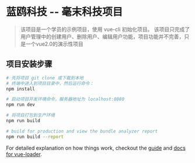 # 蓝鸥科技 -- 毫末科技项目

> 该项目是一个学员的示例项目，使用 vue-cli 初始化项目。
> 该项目只完成了用户管理中的创建用户、删除用户、编辑用户功能，项目功能并不完善，只是一个vue2.0的演示性项目

## 项目安装步骤

``` bash
# 先将项目 git clone 或下载到本地
# 终端中进入到项目目录中，然后运行命令：
npm install

# 启动项目开发环境命令，服务器地址为 localhost:8080
npm run dev

# 将项目打包到生产环境
npm run build

# build for production and view the bundle analyzer report
npm run build --report
```

For detailed explanation on how things work, checkout the [guide](http://vuejs-templates.github.io/webpack/) and [docs for vue-loader](http://vuejs.github.io/vue-loader).
